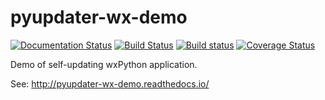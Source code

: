# pyupdater-wx-demo

[![Documentation Status](https://readthedocs.org/projects/pyupdater-wx-demo/badge/?version=latest)](http://pyupdater-wx-demo.readthedocs.io/en/latest/?badge=latest) [![Build Status](https://semaphoreci.com/api/v1/jameswettenhall/pyupdater-wx-demo/branches/master/shields_badge.svg)](https://semaphoreci.com/jameswettenhall/pyupdater-wx-demo) [![Build status](https://ci.appveyor.com/api/projects/status/ngmnnv74iajyke4f?svg=true)](https://ci.appveyor.com/project/wettenhj/pyupdater-wx-demo) [![Coverage Status](https://coveralls.io/repos/github/wettenhj/pyupdater-wx-demo/badge.svg?branch=master)](https://coveralls.io/github/wettenhj/pyupdater-wx-demo?branch=master)

Demo of self-updating wxPython application.

See: http://pyupdater-wx-demo.readthedocs.io/
